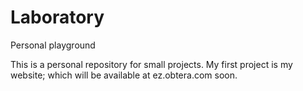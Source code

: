 Laboratory
==========

Personal playground

This is a personal repository for small projects.
My first project is my website; which will be available at ez.obtera.com soon.
